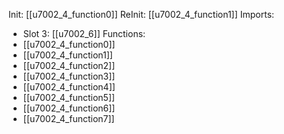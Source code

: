 Init: [[u7002_4_function0]]
ReInit: [[u7002_4_function1]]
Imports:
- Slot 3: [[u7002_6]]
Functions:
- [[u7002_4_function0]]
- [[u7002_4_function1]]
- [[u7002_4_function2]]
- [[u7002_4_function3]]
- [[u7002_4_function4]]
- [[u7002_4_function5]]
- [[u7002_4_function6]]
- [[u7002_4_function7]]
